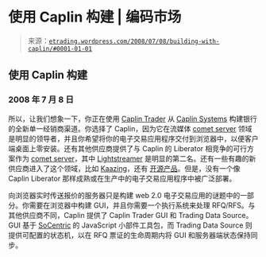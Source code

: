 <!--yml

category: 未分类

date: 2024-05-12 19:41:56

-->

# 使用 Caplin 构建 | 编码市场

> 来源：[`etrading.wordpress.com/2008/07/08/building-with-caplin/#0001-01-01`](https://etrading.wordpress.com/2008/07/08/building-with-caplin/#0001-01-01)

## 使用 Caplin 构建

### 2008 年 7 月 8 日

所以，让我们想象一下，你正在使用 [Caplin Trader](http://www.caplin.com/caplintrader) 从 [Caplin Systems](http://www.caplin.com/about/) 构建银行的全新单一经销商渠道。你选择了 Caplin，因为它在流媒体 [comet server](http://cometdaily.com/) 领域是明显的领导者，并且你希望将你的电子交易应用程序交付到浏览器中，以便客户端桌面上零安装。还有其他供应商提供了与 Caplin 的 Liberator 相竞争的可行方案作为 [comet server](http://www.freeliberator.com/documentation/)，其中 [Lightstreamer](http://www.lightstreamer.com/) 是明显的第二名。还有一些有趣的新供应商进入了这个领域，比如 [Kaazing](http://www.kaazing.com/)，还有 [开源产品](http://cometdproject.dojotoolkit.org/)。但是，没有一个像 Caplin Liberator 那样成熟或在生产中的电子交易应用程序中被广泛部署。

向浏览器实时传送报价的服务器只是构建 web 2.0 电子交易应用的谜题中的一部分。你需要在浏览器中构建 GUI，并且你需要一个执行系统来处理 RFQ/RFS。与其他供应商不同，Caplin 提供了 Caplin Trader GUI 和 Trading Data Source。GUI 基于 [SoCentric](http://www.socentric.com/) 的 JavaScript 小部件工具包，而 Trading Data Source 则提供可配置的状态机，以在 RFQ 票证的生命周期内将 GUI 和服务器端状态保持同步。
